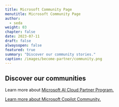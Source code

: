 ```yaml
---
title: Microsoft Community Page
menutitle: Microsoft Community Page
author: 
  - seda
weight: 03
chapter: false
date: 2023-07-11
draft: false
alwaysopen: false
featured: true
summary: "Discover our community stories."
caption: /images/become-partner/community.png
---
```


## Discover our communities
Learn more about [<u>Microsoft AI Cloud Partner Program<u>](https://www.linkedin.com/showcase/microsoft-cloud-partner-program/).

Learn more about [<u>Microsoft Copilot Community<u>](https://www.linkedin.com/groups/14286334/?highlightedUpdateUrn=urn%3Ali%3AgroupPost%3A14286334-7087270454058512384&q=highlightedFeedForGroups).
